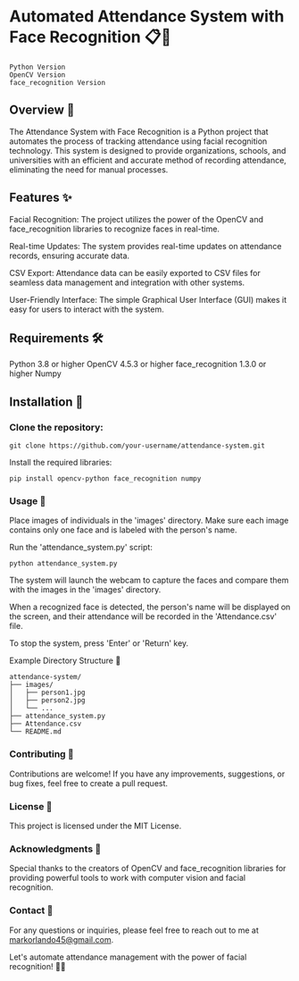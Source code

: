 # Automated Attendance System with Face Recognition 📋👤

```
Python Version
OpenCV Version
face_recognition Version
```

## Overview 📝

The Attendance System with Face Recognition is a Python project that automates the process of tracking attendance using facial recognition technology. This system is designed to provide organizations, schools, and universities with an efficient and accurate method of recording attendance, eliminating the need for manual processes.

## Features ✨

Facial Recognition: The project utilizes the power of the OpenCV and face_recognition libraries to recognize faces in real-time.

Real-time Updates: The system provides real-time updates on attendance records, ensuring accurate data.

CSV Export: Attendance data can be easily exported to CSV files for seamless data management and integration with other systems.

User-Friendly Interface: The simple Graphical User Interface (GUI) makes it easy for users to interact with the system.

## Requirements 🛠️

Python 3.8 or higher
OpenCV 4.5.3 or higher
face_recognition 1.3.0 or higher
Numpy

## Installation 🚀

### Clone the repository:

```
git clone https://github.com/your-username/attendance-system.git
```

Install the required libraries:

```
pip install opencv-python face_recognition numpy
```

### Usage 📌

Place images of individuals in the 'images' directory. Make sure each image contains only one face and is labeled with the person's name.

Run the 'attendance_system.py' script:

```
python attendance_system.py
```

The system will launch the webcam to capture the faces and compare them with the images in the 'images' directory.

When a recognized face is detected, the person's name will be displayed on the screen, and their attendance will be recorded in the 'Attendance.csv' file.

To stop the system, press 'Enter' or 'Return' key.

Example Directory Structure 📁

```
attendance-system/
├── images/
│   ├── person1.jpg
│   ├── person2.jpg
│   └── ...
├── attendance_system.py
├── Attendance.csv
└── README.md
```

### Contributing 🤝

Contributions are welcome! If you have any improvements, suggestions, or bug fixes, feel free to create a pull request.

### License 📜

This project is licensed under the MIT License.

### Acknowledgments 👏

Special thanks to the creators of OpenCV and face_recognition libraries for providing powerful tools to work with computer vision and facial recognition.

### Contact 📧

For any questions or inquiries, please feel free to reach out to me at markorlando45@gmail.com.

Let's automate attendance management with the power of facial recognition! 🚀👤
